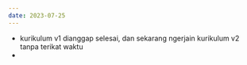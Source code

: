 ```yaml
---
date: 2023-07-25
---
```


- kurikulum v1 dianggap selesai, dan sekarang ngerjain kurikulum v2 tanpa terikat waktu
- 